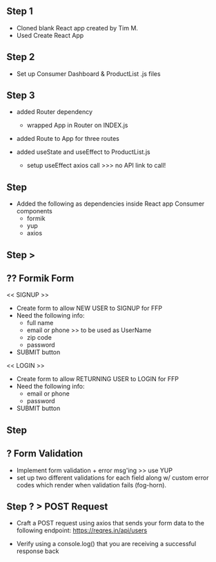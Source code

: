 ## Step 1
- Cloned blank React app created by Tim M.
- Used Create React App

## Step 2
- Set up Consumer Dashboard & ProductList .js files

## Step 3
- added Router dependency
    - wrapped App in Router on INDEX.js

- added Route to App for three routes

- added useState and useEffect to ProductList.js
    -  setup useEffect axios call >>> no API link to call! 

## Step 
- Added the following as dependencies inside React app Consumer components 
    - formik
    - yup
    - axios

## Step  > 



## ?? Formik Form
<< SIGNUP >> 
- Create form to allow NEW USER to SIGNUP for FFP
- Need the following info:
    - full name
    - email or phone >> to be used as UserName
    - zip code 
    - password
- SUBMIT button

<< LOGIN >> 
- Create form to allow RETURNING USER to LOGIN for FFP
- Need the following info:
    - email or phone
    - password
- SUBMIT button

## Step 

## ? Form Validation 
- Implement form validation + error msg'ing >> use YUP
- set up two different validations for each field along w/ custom error codes which render when validation fails (fog-horn).


## Step ? > POST Request 
- Craft a POST request using axios that sends your form data to the following endpoint: https://reqres.in/api/users

- Verify using a console.log() that you are receiving a successful response back